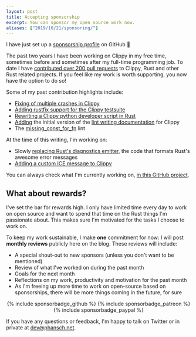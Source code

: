 ```yaml
---
layout: post
title: Accepting sponsorship
excerpt: You can sponsor my open source work now.
aliases: ["2019/10/21/sponsoring/"]
---
```


I have just set up a [sponsorship profile][profile] on GitHub 🎉

The past two years I have been working on Clippy in my free time, sometimes
before and sometimes after my full-time programming job. To date I have
[contributed over 200 pull requests][onehundred] to Clippy, Rust and other Rust related
projects. If you feel like my work is worth supporting, you now have the option
to do so!

Some of my past contribution highlights include:

* [Fixing of multiple crashes in Clippy][crashfix]
* [Adding rustfix support for the Clippy testsuite][rustfix]
* [Rewriting a Clippy python developer script in Rust][riir]
* [Adding](https://github.com/rust-lang/rust-clippy/pull/3824) the initial
  version of the [lint writing documentation][lintdoc] for Clippy
* The [missing_const_for_fn][missing_const_for_fn] lint

At the time of this writing, I'm working on:

* Slowly [replacing Rust's diagnostics emitter][emitter-rewrite], the code that formats Rust's awesome error
  messages
* [Adding a custom ICE message to Clippy][clippy_ice_message]

You can always check what I'm currently working on, [in this GitHub project][rust-project].

## What about rewards?

I've set the bar for rewards high. I only have limited time every day to work on
open source and want to spend that time on the Rust things I'm passionate about.
This makes sure I'm motivated for the tasks I choose to work on.

To keep my work sustainable, I make **one** commitment for now: I will
post **monthly reviews** publicly here on the blog. These reviews will include:

* A special shout-out to new sponsors (unless you don't want to be
  mentioned)
* Review of what I've worked on during the past month
* Goals for the next month
* Reflections on my work, productivity and motivation for the past month
* As I'm freeing up more time to work on open-source based on sponsorships,
  there will be more things coming in the future, for sure


<div style="text-align:center">
  {% include sponsorbadge_github %} {% include sponsorbadge_patreon %} {% include sponsorbadge_paypal %}
</div>

If you have any questions or feedback, I'm happy to talk on Twitter or in
private at [dev@phansch.net](mailto:dev@phansch.net).

[profile]: https://github.com/users/phansch/sponsorship
[onehundred]: /onehundred/rust/
[crashfix]: https://github.com/rust-lang/rust-clippy/pulls?utf8=%E2%9C%93&q=is%3Apr+sort%3Aupdated-desc+%27Fix+ICE%27+is%3Aclosed+author%3Aphansch+
[riir]: https://github.com/rust-lang/rust-clippy/pulls?utf8=%E2%9C%93&q=is%3Apr+sort%3Aupdated-desc+RIIR+is%3Aclosed+author%3Aphansch+
[rustfix]: https://github.com/rust-lang/rust-clippy/pull/3519
[lintdoc]: https://github.com/rust-lang/rust-clippy/blob/master/doc/adding_lints.md
[missing_const_for_fn]: https://rust-lang.github.io/rust-clippy/master/index.html#missing_const_for_fn
[rust-project]: https://github.com/users/phansch/projects/3
[emitter-rewrite]: https://github.com/rust-lang/rust/issues/59346
[clippy_ice_message]: https://github.com/rust-lang/rust-clippy/pull/4588
